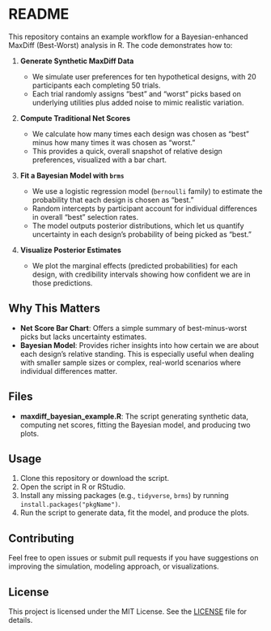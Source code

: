 # README

This repository contains an example workflow for a Bayesian-enhanced MaxDiff (Best-Worst) analysis in R. The code demonstrates how to:

1. **Generate Synthetic MaxDiff Data**  
   - We simulate user preferences for ten hypothetical designs, with 20 participants each completing 50 trials.  
   - Each trial randomly assigns “best” and “worst” picks based on underlying utilities plus added noise to mimic realistic variation.

2. **Compute Traditional Net Scores**  
   - We calculate how many times each design was chosen as “best” minus how many times it was chosen as “worst.”  
   - This provides a quick, overall snapshot of relative design preferences, visualized with a bar chart.

3. **Fit a Bayesian Model with `brms`**  
   - We use a logistic regression model (`bernoulli` family) to estimate the probability that each design is chosen as “best.”  
   - Random intercepts by participant account for individual differences in overall “best” selection rates.  
   - The model outputs posterior distributions, which let us quantify uncertainty in each design’s probability of being picked as “best.”

4. **Visualize Posterior Estimates**  
   - We plot the marginal effects (predicted probabilities) for each design, with credibility intervals showing how confident we are in those predictions.

## Why This Matters
- **Net Score Bar Chart**: Offers a simple summary of best-minus-worst picks but lacks uncertainty estimates.  
- **Bayesian Model**: Provides richer insights into how certain we are about each design’s relative standing. This is especially useful when dealing with smaller sample sizes or complex, real-world scenarios where individual differences matter.

## Files
- **maxdiff_bayesian_example.R**: The script generating synthetic data, computing net scores, fitting the Bayesian model, and producing two plots.  

## Usage
1. Clone this repository or download the script.  
2. Open the script in R or RStudio.  
3. Install any missing packages (e.g., `tidyverse`, `brms`) by running `install.packages("pkgName")`.  
4. Run the script to generate data, fit the model, and produce the plots.  

## Contributing
Feel free to open issues or submit pull requests if you have suggestions on improving the simulation, modeling approach, or visualizations.

## License
This project is licensed under the MIT License. See the [LICENSE](LICENSE) file for details.
